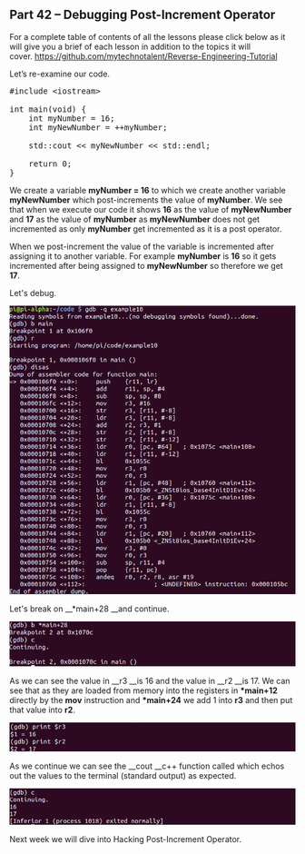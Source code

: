 ## Part 42 – Debugging Post-Increment Operator

For a complete table of contents of all the lessons please click below as it will give you a brief of each lesson in addition to the topics it will cover.&nbsp;https://github.com/mytechnotalent/Reverse-Engineering-Tutorial

Let’s re-examine our code.

<pre spellcheck="false">#include &lt;iostream&gt;

int main(void) {
&nbsp;&nbsp; &nbsp;int myNumber = 16;
&nbsp;&nbsp; &nbsp;int myNewNumber = ++myNumber;

&nbsp;&nbsp; &nbsp;std::cout &lt;&lt; myNewNumber &lt;&lt; std::endl;

&nbsp;&nbsp; &nbsp;return 0;
}
</pre>

We create a variable __myNumber = 16__ to which we create another variable __myNewNumber__ which post-increments the value of __myNumber__.&nbsp;We see that when we execute our code it shows __16__ as the value of __myNewNumber__ and __17__ as the value of __myNumber__ as __myNewNumber__ does not get incremented as only __myNumber__ get incremented as it is a post operator.

When we post-increment the value of the variable is incremented after assigning it to another variable.&nbsp;For example __myNumber__ is __16__ so it gets incremented after being assigned to __myNewNumber__ so therefore we get __17__.

Let's debug.

<div class="slate-resizable-image-embed slate-image-embed__resize-full-width"><img src="/imgs/1528458112325.jpg"/></div>

Let's break on __\*main+28 __and continue.

<div class="slate-resizable-image-embed slate-image-embed__resize-full-width"><img src="/imgs/1528458131421.jpg"/></div>

As we can see the value in __r3 __is 16 and the value in __r2 __is 17. We can see that as they are loaded from memory into the registers in __\*main+12__ directly by the __mov__ instruction and __\*main+24__ we add 1 into __r3__ and then put that value into __r2__.

<div class="slate-resizable-image-embed slate-image-embed__resize-full-width"><img src="/imgs/1528458142344.jpg"/></div>

As we continue we can see the __cout __c++ function called which echos out the values to the terminal (standard output) as expected.

<div class="slate-resizable-image-embed slate-image-embed__resize-full-width"><img src="/imgs/1528458154804.jpg"/></div>

Next week we will dive into Hacking Post-Increment Operator.